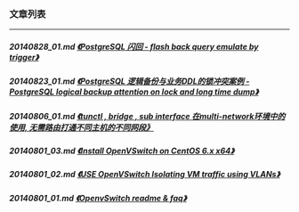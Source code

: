 ### 文章列表  
----  
##### 20140828_01.md   [《PostgreSQL 闪回 - flash back query emulate by trigger》](20140828_01.md)  
##### 20140823_01.md   [《PostgreSQL 逻辑备份与业务DDL的锁冲突案例 - PostgreSQL logical backup attention on lock and long time dump》](20140823_01.md)  
##### 20140806_01.md   [《tunctl , bridge , sub interface 在multi-network环境中的使用, 无需路由打通不同主机的不同网段》](20140806_01.md)  
##### 20140801_03.md   [《Install OpenVSwitch on CentOS 6.x x64》](20140801_03.md)  
##### 20140801_02.md   [《USE OpenVSwitch Isolating VM traffic using VLANs》](20140801_02.md)  
##### 20140801_01.md   [《OpenvSwitch readme & faq》](20140801_01.md)  
